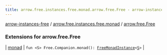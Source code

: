 ```yaml
---
title: arrow.free.instances.free.monad.arrow.free.Free - arrow-instances-free
---
```


[arrow-instances-free](../../index.html) / [arrow.free.instances.free.monad](../index.html) / [arrow.free.Free](./index.html)

### Extensions for arrow.free.Free

| [monad](monad.html) | `fun <S> Free.Companion.monad(): `[`FreeMonadInstance`](../../arrow.free.instances/-free-monad-instance/index.html)`<`[`S`](monad.html#S)`>` |

